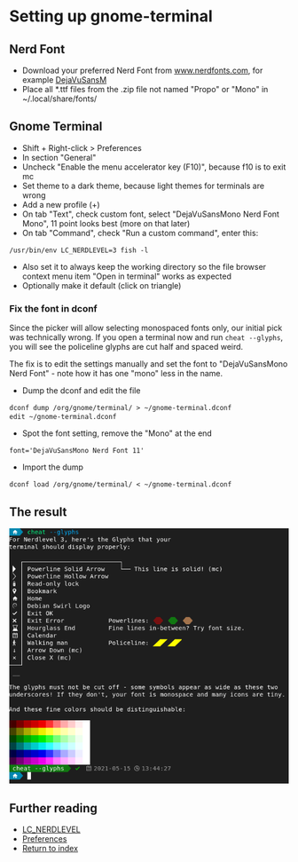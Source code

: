 # Setting up gnome-terminal

## Nerd Font
* Download your preferred Nerd Font from www.nerdfonts.com, for example [DejaVuSansM](https://github.com/ryanoasis/nerd-fonts/releases/download/v3.0.2/DejaVuSansMono.zip)
* Place all \*.ttf files from the .zip file not named "Propo" or "Mono" in ~/.local/share/fonts/

## Gnome Terminal
 * Shift + Right-click > Preferences
 * In section "General"
  * Uncheck "Enable the menu accelerator key (F10)", because f10 is to exit mc
  * Set theme to a dark theme, because light themes for terminals are wrong
 * Add a new profile (+)
  * On tab "Text", check custom font, select "DejaVuSansMono Nerd Font Mono", 11 point looks best (more on that later)
  * On tab "Command", check "Run a custom command", enter this:
```
/usr/bin/env LC_NERDLEVEL=3 fish -l
```
  * Also set it to always keep the working directory so the file browser context menu item "Open in terminal" works as expected
  * Optionally make it default (click on triangle)

### Fix the font in dconf
Since the picker will allow selecting monospaced fonts only, our initial pick was technically wrong. If you open a terminal now and run `cheat --glyphs`, you will see the policeline glyphs are cut half and spaced weird.

The fix is to edit the settings manually and set the font to "DejaVuSansMono Nerd Font" - note how it has one "mono" less in the name.

 * Dump the dconf and edit the file
```
dconf dump /org/gnome/terminal/ > ~/gnome-terminal.dconf
edit ~/gnome-terminal.dconf
```
 * Spot the font setting, remove the "Mono" at the end
```
font='DejaVuSansMono Nerd Font 11'
```
* Import the dump
```
dconf load /org/gnome/terminal/ < ~/gnome-terminal.dconf
```
## The result
![Result](images/setup-gnome-terminal-complete.png)

## Further reading
 * [LC_NERDLEVEL](introducing-nerdlevel.md)
 * [Preferences](preferences.md)
 * [Return to index](index.md)
